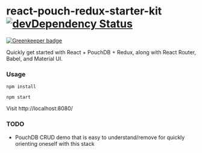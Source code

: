 # react-pouch-redux-starter-kit [![devDependency Status](https://david-dm.org/osxi/react-pouch-redux-starter-kit/dev-status.svg)](https://david-dm.org/osxi/react-pouch-redux-starter-kit#info=devDependencies)

[![Greenkeeper badge](https://badges.greenkeeper.io/osxi/react-pouch-redux-starter-kit.svg)](https://greenkeeper.io/)

Quickly get started with React + PouchDB + Redux, along with React Router, Babel, and Material UI.

### Usage

`npm install`

`npm start`

Visit http://localhost:8080/

### TODO

  - PouchDB CRUD demo that is easy to understand/remove for quickly orienting oneself with this stack
